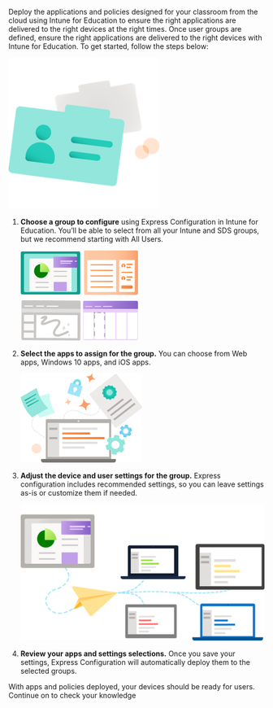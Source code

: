 Deploy the applications and policies designed for your classroom from the cloud using Intune for Education to ensure the right applications are delivered to the right devices at the right times. Once user groups are defined, ensure the right applications are delivered to the right devices with Intune for Education. To get started, follow the steps below:

![Graphic of two folders.](../media/folders.png)

1. **Choose a group to configure** using Express Configuration in Intune for Education. You’ll be able to select from all your Intune and SDS groups, but we recommend starting with All Users.

    ![Graphic of four different screens showing a report, a chat, a slide deck, and a kanban board.](../media/four-screens.png)

1. **Select the apps to assign for the group.** You can choose from Web apps, Windows 10 apps, and iOS apps.

    ![Graphic of a computer with icons, such as a settings gear, flying out of it.](../media/user-settings.png)

1. **Adjust the device and user settings for the group.** Express configuration includes recommended settings, so you can leave settings as-is or customize them if needed.

    ![Graphic of the settings from one computer 'flying' to four other computers to represent deployment.](../media/deploy.png)

1. **Review your apps and settings selections.** Once you save your settings, Express Configuration will automatically deploy them to the selected groups.

With apps and policies deployed, your devices should be ready for users. Continue on to check your knowledge
